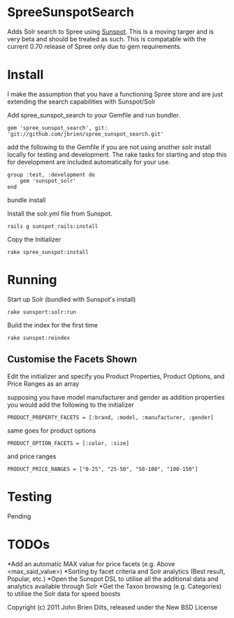 SpreeSunspotSearch
==================

Adds Solr search to Spree using [Sunspot](https://github.com/sunspot/sunspot). This is a moving targer and is very beta and should be treated as such. This is compatable with the current 0.70 release of Spree only due to gem requirements.


Install
=======

I make the assumption that you have a functioning Spree store and are just extending the search capabilities with Sunspot/Solr

Add spree_sunspot_search to your Gemfile and run bundler.

`gem 'spree_sunspot_search', git: 'git://github.com/jbrien/spree_sunspot_search.git'`

add the following to the Gemfile if you are not using another solr install locally for testing and development. The rake tasks for starting and stop this for development are included automatically for your use.

	group :test, :development do
		gem 'sunspot_solr'
	end

bundle install

Install the solr.yml file from Sunspot.

`rails g sunspot_rails:install`

Copy the Initializer

`rake spree_sunspot:install`

Running
=======

Start up Solr (bundled with Sunspot's install)

`rake sunsport:solr:run`

Build the index for the first time

`rake sunspot:reindex`

Customise the Facets Shown
--------------------------

Edit the initializer and specify you Product Properties, Product Options, and Price Ranges as an array

supposing you have model manufacturer and gender as addition properties you would add the following to the initializer

`PRODUCT_PROPERTY_FACETS = [:brand, :model, :manufacturer, :gender]`

same goes for product options

`PRODUCT_OPTION_FACETS = [:color, :size]`

and price ranges

`PRODUCT_PRICE_RANGES = ["0-25", "25-50", "50-100", "100-150"]`

Testing
=======

Pending

TODOs
=====

*Add an automatic MAX value for price facets (e.g. Above <max_said_value>)
*Sorting by facet criteria and Solr analytics (Best result, Popular, etc.)
*Open the Sunspot DSL to utilise all the additional data and analytics available through Solr
*Get the Taxon browsing (e.g. Categories) to utilise the Solr data for speed boosts


Copyright (c) 2011 John Brien Dilts, released under the New BSD License
